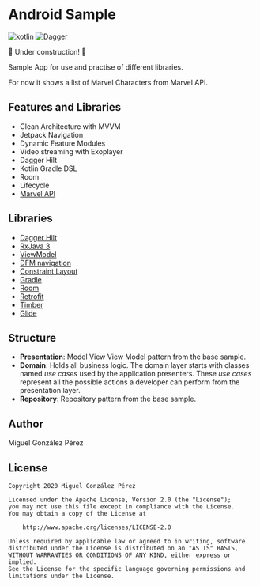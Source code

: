 # Android Sample

[![kotlin](https://img.shields.io/badge/Kotlin-1.4.xx-blue)](https://kotlinlang.org/) [![Dagger](https://img.shields.io/badge/Dagger-Hilt-orange)](https://dagger.dev/hilt)


:construction: Under construction! :construction:

Sample App for use and practise of different libraries.

For now it shows a list of Marvel Characters from Marvel API.

## Features and Libraries
* Clean Architecture with MVVM
* Jetpack Navigation
* Dynamic Feature Modules
* Video streaming with Exoplayer
* Dagger Hilt
* Kotlin Gradle DSL
* Room
* Lifecycle
* [Marvel API](https://developer.marvel.com/docs)

## Libraries
*   [Dagger Hilt](https://dagger.dev/hilt)
*   [RxJava 3](https://github.com/ReactiveX/RxJava)
*   [ViewModel](https://developer.android.com/topic/libraries/architecture/viewmodel)
*   [DFM navigation](https://developer.android.com/guide/navigation)
*   [Constraint Layout](https://developer.android.com/training/constraint-layout)
*   [Gradle](https://docs.gradle.org)
*   [Room](https://developer.android.com/topic/libraries/architecture/room)
*   [Retrofit](https://square.github.io/retrofit)
*   [Timber](https://github.com/JakeWharton/timber)
*   [Glide](https://github.com/bumptech/glide)

## Structure
* **Presentation**: Model View View Model pattern from the base sample.
* **Domain**: Holds all business logic. The domain layer starts with classes named *use cases* used by the application presenters. These *use cases* represent all the possible actions a developer can perform from the presentation layer.
* **Repository**: Repository pattern from the base sample.

## Author
Miguel González Pérez

## License
	Copyright 2020 Miguel González Pérez

	Licensed under the Apache License, Version 2.0 (the "License");
	you may not use this file except in compliance with the License.
	You may obtain a copy of the License at

		http://www.apache.org/licenses/LICENSE-2.0

	Unless required by applicable law or agreed to in writing, software
	distributed under the License is distributed on an "AS IS" BASIS,
	WITHOUT WARRANTIES OR CONDITIONS OF ANY KIND, either express or implied.
	See the License for the specific language governing permissions and
	limitations under the License.